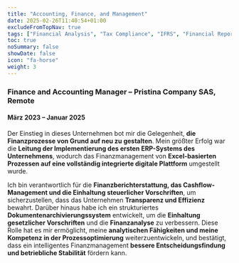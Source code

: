```yaml
---
title: "Accounting, Finance, and Management"
date: 2025-02-26T11:40:54+01:00
excludeFromTopNav: true
tags: ["Financial Analysis", "Tax Compliance", "IFRS", "Financial Reporting", "Business Management", "ERP Implementation", "Startup Finance", "Payroll Management"]
toc: true
noSummary: false
showDate: false
icon: "fa-horse"
weight: 3
---
```


### **Finance and Accounting Manager – Pristina Company SAS, Remote**  
#### März 2023 – Januar 2025  

Der Einstieg in dieses Unternehmen bot mir die Gelegenheit, **die Finanzprozesse von Grund auf neu zu gestalten**. Mein größter Erfolg war die **Leitung der Implementierung des ersten ERP-Systems des Unternehmens**, wodurch das Finanzmanagement von **Excel-basierten Prozessen auf eine vollständig integrierte digitale Plattform** umgestellt wurde.  

Ich bin verantwortlich für die **Finanzberichterstattung, das Cashflow-Management und die Einhaltung steuerlicher Vorschriften**, um sicherzustellen, dass das Unternehmen **Transparenz und Effizienz** bewahrt. Darüber hinaus habe ich ein strukturiertes **Dokumentenarchivierungssystem** entwickelt, um die **Einhaltung gesetzlicher Vorschriften** und die **Finanzanalyse** zu verbessern. Diese Rolle hat es mir ermöglicht, meine **analytischen Fähigkeiten und meine Kompetenz in der Prozessoptimierung** weiterzuentwickeln, und bestätigt, dass ein intelligentes Finanzmanagement **bessere Entscheidungsfindung und betriebliche Stabilität** fördern kann.
